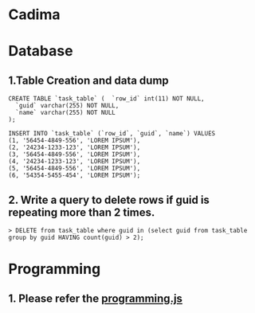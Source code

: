 # Cadima


# Database

## 1.Table Creation and data dump 
```
CREATE TABLE `task_table` (  `row_id` int(11) NOT NULL,
  `guid` varchar(255) NOT NULL,
  `name` varchar(255) NOT NULL
);

INSERT INTO `task_table` (`row_id`, `guid`, `name`) VALUES
(1, '56454-4849-556', 'LOREM IPSUM'),
(2, '24234-1233-123', 'LOREM IPSUM'),
(3, '56454-4849-556', 'LOREM IPSUM'),
(4, '24234-1233-123', 'LOREM IPSUM'),
(5, '56454-4849-556', 'LOREM IPSUM'),
(6, '54354-5455-454', 'LOREM IPSUM');
```

## 2.	Write a query to delete rows if guid is repeating more than 2 times.
```
> DELETE from task_table where guid in (select guid from task_table group by guid HAVING count(guid) > 2);
```

# Programming
## 1. Please refer the [programming.js](https://github.com/Venkimut/Cadima/blob/master/programming.js)